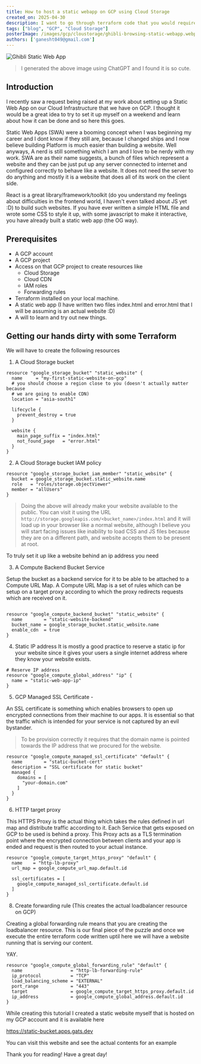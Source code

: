 ```yaml
---
title: How to host a static webapp on GCP using Cloud Storage
created_on: 2025-04-30
description: I want to go through terraform code that you would require to setup a static web app on GCP.
tags: ["blog", "GCP", "Cloud Storage"]
posterImage: /images/gcp/cloustorage/ghibli-browsing-static-webapp.webp
authors: ['ganesht049@gmail.com']
---
```


![Ghibli Static Web App](/images/gcp/cloustorage/ghibli-browsing-static-webapp.png)

> I generated the above image using ChatGPT and I found it is so cute.

## Introduction

I recently saw a request being raised at my work about setting up a Static Web
App on our Cloud Infrastructure that we have on GCP. I thought it would be a
great idea to try to set it up myself on a weekend and learn about how it can
be done and so here this goes.

Static Web Apps (SWA) were a booming concept when I was beginning my career and I dont
know if they still are, because I changed ships and I now believe building Platform
is much easier than building a website. Well anyways, A nerd is still something
which I am and I love to be nerdy with my work. SWA are as their name suggests,
a bunch of files which represent a website and they can be just put up any server
connected to internet and configured correctly to behave like a website. It does
not need the server to do anything and mostly it is a website that does all of its
work on the client side.

React is a great library/framework/toolkit (do you understand my feelings about
difficulties in the frontend world, I haven't even talked about JS yet :D) to
build such websites. If you have ever written a simple HTML file and wrote some
CSS to style it up, with some javascript to make it interactive, you have already
built a static web app (the OG way).

## Prerequisites

- A GCP account
- A GCP project
- Access on that GCP project to create resources like
  - Cloud Storage
  - Cloud CDN
  - IAM roles
  - Forwarding rules
- Terraform installed on your local machine.
- A static web app (I have written two files index.html and error.html that
I will be assuming is an actual website :D)
- A will to learn and try out new things.


## Getting our hands dirty with some Terraform

We will have to create the following resources

1. A Cloud Storage bucket

```hcl
resource "google_storage_bucket" "static_website" {
  name     = "my-first-static-website-on-gcp"
  # you should choose a region close to you (doesn't actually matter because
  # we are going to enable CDN)
  location = "asia-south1"

  lifecycle {
    prevent_destroy = true
  }

  website {
    main_page_suffix = "index.html"
    not_found_page   = "error.html"
  }
}
```

2. A Cloud Storage bucket IAM policy

```hcl
resource "google_storage_bucket_iam_member" "static_website" {
  bucket = google_storage_bucket.static_website.name
  role   = "roles/storage.objectViewer"
  member = "allUsers"
}
```

> Doing the above will already make your website available to the public.
You can visit it using the URL
> `http://storage.googleapis.com/<bucket_name>/index.html` and it will
load up in your browser like a normal website, although I believe you will
start facing issues like inability to load CSS and JS files because they are
on a different path, and website accepts them to be present at root.


To truly set it up like a website behind an ip address you need

3. A Compute Backend Bucket Service

Setup the bucket as a backend service for it to be able to be attached to a
Compute URL Map. A Compute URL Map is a set of rules which can be setup on a
target proxy according to which the proxy redirects requests which are
received on it.

```hcl

resource "google_compute_backend_bucket" "static_website" {
  name        = "static-website-backend"
  bucket_name = google_storage_bucket.static_website.name
  enable_cdn  = true
}
```

4. Static IP address
It is mostly a good practice to reserve a static ip for your website since it
gives your users a single internet address where they know your website exists.
```hcl
# Reserve IP address
resource "google_compute_global_address" "ip" {
  name = "static-web-app-ip"
}
```

5. GCP Managed SSL Certificate -

An SSL certificate is something which enables browsers to open up encrypted
connections from their machine to our apps. It is essential so that the traffic
which is intended for your service is not captured by an evil bystander.

> To be provision correctly it requires that the domain name is pointed towards
the IP address that we procured for the website.

```hcl
resource "google_compute_managed_ssl_certificate" "default" {
  name        = "static-bucket-cert"
  description = "SSL certificate for static bucket"
  managed {
    domains = [
      "your-domain.com"
    ]
  }
}
```

6. HTTP target proxy

This HTTPS Proxy is the actual thing which takes the rules defined in url map
and distribute traffic according to it. Each Service that gets exposed on GCP
to be used is behind a proxy. This Proxy acts as a TLS termination point where
the encrypted connection between clients and your app is ended and request is
then routed to your actual instance.

```hcl
resource "google_compute_target_https_proxy" "default" {
  name    = "http-lb-proxy"
  url_map = google_compute_url_map.default.id

  ssl_certificates = [
    google_compute_managed_ssl_certificate.default.id
  ]
}
```
8. Create forwarding rule (This creates the actual loadbalancer resource on GCP)

Creating a global forwarding rule means that you are creating the loadbalancer
resource. This is our final piece of the puzzle and once we execute the entire terraform
code written uptil here we will have a website running that is serving our content.

YAY.

```hcl
resource "google_compute_global_forwarding_rule" "default" {
  name                  = "http-lb-forwarding-rule"
  ip_protocol           = "TCP"
  load_balancing_scheme = "EXTERNAL"
  port_range            = "443"
  target                = google_compute_target_https_proxy.default.id
  ip_address            = google_compute_global_address.default.id
}
```

While creating this tutorial I created a static website myself
that is hosted on my GCP account and it is available here

https://static-bucket.apps.gats.dev

You can visit this website and see the actual contents for an example

Thank you for reading!
Have a great day!
